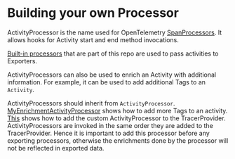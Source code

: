 # Building your own Processor

ActivityProcessor is the name used for OpenTelemetry [SpanProcessors](https://github.com/open-telemetry/opentelemetry-specification/blob/master/specification/trace/sdk.md#span-processor). It allows hooks for Activity start and end method invocations.

[Built-in processors](https://github.com/open-telemetry/opentelemetry-specification/blob/master/specification/trace/sdk.md#built-in-span-processors)
that are part of this repo are used to pass activities to Exporters.

ActivityProcessors can also be used to enrich an Activity with additional information.
For example, it can be used to add additional Tags to an `Activity`.

ActivityProcessors should inherit from `ActivityProcessor`. [MyEnrichmentActivityProcessor](.\MyEnrichmentActivityProcessor.cs) shows how to add more Tags to
an activity. [This](.\Program.cs) shows how to add the custom ActivityProcessor to the TracerProvider.
ActivityProcessors are invoked in the same order they are added to the TracerProvider.
Hence it is important to add this processor before any exporting processors, otherwise the enrichments
done by the processor will not be reflected in exported data.
